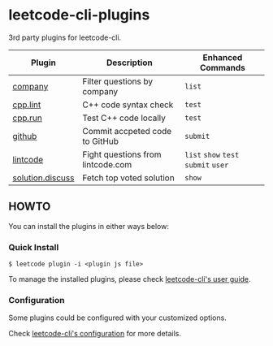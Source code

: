 # leetcode-cli-plugins
3rd party plugins for leetcode-cli.

|Plugin|Description|Enhanced Commands|
|-|-|-|
|[company](/docs/company.md)|Filter questions by company|`list`|
|[cpp.lint](/docs/cpp.lint.md)|C++ code syntax check|`test`|
|[cpp.run](/docs/cpp.run.md)|Test C++ code locally|`test`|
|[github](/docs/github.md)|Commit accpeted code to GitHub|`submit`|
|[lintcode](/docs/lintcode.md)|Fight questions from lintcode.com|`list` `show` `test` `submit` `user`|
|[solution.discuss](/docs/solution.discuss.md)|Fetch top voted solution|`show`|

## HOWTO

You can install the plugins in either ways below:

### Quick Install

    $ leetcode plugin -i <plugin js file>

To manage the installed plugins, please check [leetcode-cli's user guide](https://skygragon.github.io/leetcode-cli/commands#plugin).

### Configuration

Some plugins could be configured with your customized options.

Check [leetcode-cli's configuration](https://skygragon.github.io/leetcode-cli/advanced#configuration) for more details.
